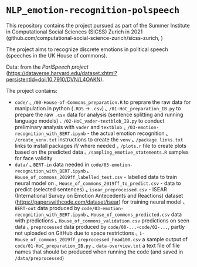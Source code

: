 # `NLP_emotion-recognition-polspeech`

This repository contains the project pursued as part of the Summer Institute in Computational Social Sciences (SICSS) Zurich in 2021 (github.com/computational-social-science-zurich/sicss-zurich, )

The project aims to recognize discrete emotions in political speech (speeches in the UK House of commons).

Data: from the *ParlSpeech project* (https://dataverse.harvard.edu/dataset.xhtml?persistentId=doi:10.7910/DVN/L4OAKN).

The project contains:
- `code/`
 ⌞ `/00-House-of-Commons_preparation.R` to preprare the raw data for manipulation in python (`.RDS` -> `.csv`)
 ⌞ `/01-HoC_preparation_IB.py` to prepare the raw `.csv` data for analysis (sentence splitting and running language models)
 ⌞ `/02-HoC_vader-textblob_IB.py` to conduct preliminary analysis with `vader` and `textblob`
 ⌞ `/03-emotion-recognition_with_BERT.ipynb` - the actual emotion recognition
 ⌞ `/create_venv.txt` instructions to create the  `venv`
 ⌞ `/package links.txt` links to install packages if/ where needed
 ⌞ `/plots.r` file to create plots based on the predicted data
 ⌞ `/sampling_emotive_statements.R` samples for face validity
- `data/`
 ⌞ `BERT-in` data needed in `code/03-emotion-recognition_with_BERT.ipynb`
  ⌞ `House_of_commons_2019ff_labelled_test.csv` - labelled data to train neural model on
  ⌞ `House_of_commons_2019ff_to_predict.csv` - data to predict (selected sentences)
  ⌞ `isear_preprocessed.csv` - ISEAR (International Survey on Emotion Antecedents and Reactions) dataset (https://paperswithcode.com/dataset/isear) for training neural model
 ⌞ `BERT-out` data produced by  `code/03-emotion-recognition_with_BERT.ipynb`
  ⌞ `House_of_commons_predicted.csv` data with predictions
  ⌞ `House_of_commons_validation.csv` predictions on seen data
 ⌞ `preprocessed` data produced by  `code/00-...`-`code/02-...`, partly not uploaded on GitHub due to space restrictions
  ⌞ `1-House_of_commons_2019ff_preprocessed_head100.csv` a sample output of `code/01-HoC_preparation_IB.py`
  ⌞ `data-overview.txt` a text file of file names that should be produced when running the code (and saved in `/data/preprocessed`)

